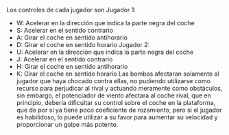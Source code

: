 Los controles de cada jugador son
Jugador 1: 
- W: Acelerar en la dirección que indica la parte negra del coche
- S: Acelerar en el sentido contrario
- A: Girar el coche en sentido antihorario
- D: Girar el coche en sentido horario
Jugador 2: 
- U: Acelerar en la dirección que indica la parte negra del coche
- J: Acelerar en el sentido contrario
- H: Girar el coche en sentido antihorario
- K: Girar el coche en sentido horario
Las bombas afectaran solamente al jugador que haya chocado contra ellas, no 
pudiendo utilizarse como recurso para perjudicar al rival y actuando meramente como 
obstáculos, sin embargo, el potenciador de viento afectara al coche rival, que en 
principio, debería dificultar su control sobre el coche en la plataforma, que de por sí ya 
tiene poco coeficiente de rozamiento, pero si el jugador es habilidoso, lo puede utilizar 
a su favor para aumentar su velocidad y proporcionar un golpe más potente.